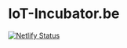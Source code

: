 # IoT-Incubator.be

[![Netlify Status](https://api.netlify.com/api/v1/badges/30a0e336-6f78-44cb-92f6-a6e9cc5c6be4/deploy-status)](https://app.netlify.com/sites/iot-incubator/deploys)

